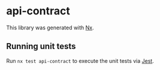 # api-contract

This library was generated with [Nx](https://nx.dev).

## Running unit tests

Run `nx test api-contract` to execute the unit tests via [Jest](https://jestjs.io).
